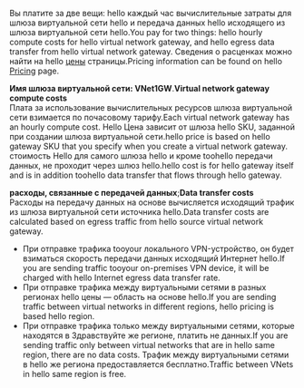 <span data-ttu-id="5ec23-101">Вы платите за две вещи: hello каждый час вычислительные затраты для шлюза виртуальной сети hello и передача данных hello исходящего из шлюза виртуальной сети hello.</span><span class="sxs-lookup"><span data-stu-id="5ec23-101">You pay for two things: hello hourly compute costs for hello virtual network gateway, and hello egress data transfer from hello virtual network gateway.</span></span> <span data-ttu-id="5ec23-102">Сведения о расценках можно найти на hello [цены](https://azure.microsoft.com/pricing/details/vpn-gateway) страницы.</span><span class="sxs-lookup"><span data-stu-id="5ec23-102">Pricing information can be found on hello [Pricing](https://azure.microsoft.com/pricing/details/vpn-gateway) page.</span></span>

<span data-ttu-id="5ec23-103">**Имя шлюза виртуальной сети: VNet1GW**.</span><span class="sxs-lookup"><span data-stu-id="5ec23-103">**Virtual network gateway compute costs**</span></span><br><span data-ttu-id="5ec23-104">Плата за использование вычислительных ресурсов шлюза виртуальной сети взимается по почасовому тарифу.</span><span class="sxs-lookup"><span data-stu-id="5ec23-104">Each virtual network gateway has an hourly compute cost.</span></span> <span data-ttu-id="5ec23-105">Hello Цена зависит от шлюза hello SKU, заданной при создании шлюза виртуальной сети.</span><span class="sxs-lookup"><span data-stu-id="5ec23-105">hello price is based on hello gateway SKU that you specify when you create a virtual network gateway.</span></span> <span data-ttu-id="5ec23-106">стоимость Hello для самого шлюза hello и кроме toohello передачи данных, не проходит через шлюз hello.</span><span class="sxs-lookup"><span data-stu-id="5ec23-106">hello cost is for hello gateway itself and is in addition toohello data transfer that flows through hello gateway.</span></span>

<span data-ttu-id="5ec23-107">**расходы, связанные с передачей данных**;</span><span class="sxs-lookup"><span data-stu-id="5ec23-107">**Data transfer costs**</span></span><br><span data-ttu-id="5ec23-108">Расходы на передачу данных на основе вычисляется исходящий трафик из шлюза виртуальной сети источника hello.</span><span class="sxs-lookup"><span data-stu-id="5ec23-108">Data transfer costs are calculated based on egress traffic from hello source virtual network gateway.</span></span>

* <span data-ttu-id="5ec23-109">При отправке трафика tooyour локального VPN-устройство, он будет взиматься скорость передачи данных исходящий Интернет hello.</span><span class="sxs-lookup"><span data-stu-id="5ec23-109">If you are sending traffic tooyour on-premises VPN device, it will be charged with hello Internet egress data transfer rate.</span></span>
* <span data-ttu-id="5ec23-110">При отправке трафика между виртуальными сетями в разных регионах hello цены — область на основе hello.</span><span class="sxs-lookup"><span data-stu-id="5ec23-110">If you are sending traffic between virtual networks in different regions, hello pricing is based hello region.</span></span>
* <span data-ttu-id="5ec23-111">При отправке трафика только между виртуальными сетями, которые находятся в Здравствуйте же регионе, платить не данных.</span><span class="sxs-lookup"><span data-stu-id="5ec23-111">If you are sending traffic only between virtual networks that are in hello same region, there are no data costs.</span></span> <span data-ttu-id="5ec23-112">Трафик между виртуальными сетями в hello же региона предоставляется бесплатно.</span><span class="sxs-lookup"><span data-stu-id="5ec23-112">Traffic between VNets in hello same region is free.</span></span>

